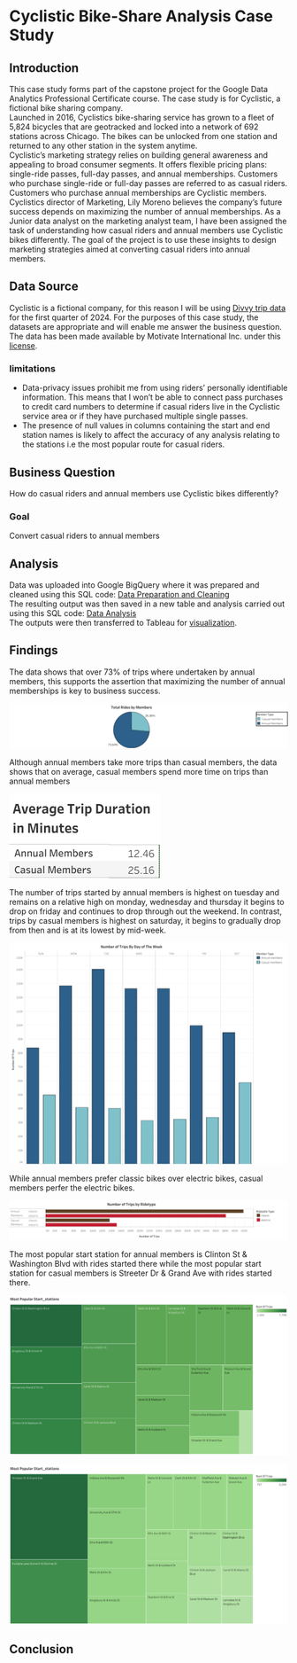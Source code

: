# Cyclistic Bike-Share Analysis Case Study
## Introduction
This case study forms part of the capstone project for the Google Data Analytics Professional Certificate course. The case study is for Cyclistic, a fictional bike sharing company.  
Launched in 2016, Cyclistics bike-sharing service has grown to a fleet of 5,824 bicycles that are geotracked and locked into a network of 692 stations across Chicago. The bikes can be unlocked from one station and returned to any other station in the system anytime.  
Cyclistic’s marketing strategy relies on building general awareness and appealing to broad consumer segments. It offers flexible pricing plans: single-ride passes, full-day passes, and annual memberships. Customers who purchase single-ride or full-day passes are referred to as casual riders. Customers who purchase annual memberships are Cyclistic members.  
Cyclistics director of Marketing, Lily Moreno believes the company’s future success depends on maximizing the number of annual memberships. As a Junior data analyst on the marketing analyst team, I have been assigned the task of understanding how casual riders and annual members use Cyclistic bikes differently. The goal of the project is to use these insights to design marketing strategies aimed at converting casual riders into annual members.
## Data Source
Cyclistic is a fictional company, for this reason I will be using [Divvy trip data](https://divvy-tripdata.s3.amazonaws.com/index.html) for the first quarter of 2024.  For the purposes of this case study, the datasets are appropriate and will enable me answer the business question. The data has been made available by Motivate International Inc. under this [license](https://divvybikes.com/data-license-agreement).
### limitations
* Data-privacy issues prohibit me from using riders’ personally identifiable information. This means that I won’t be able to connect pass purchases to credit card numbers to determine if casual riders live in the Cyclistic service area or if they have purchased multiple single passes.
* The presence of null values in columns containing the start and end station names is likely to affect the accuracy of any analysis relating to the stations i.e the most popular route for casual riders.
## Business Question
How do casual riders and annual members use Cyclistic bikes differently?
### Goal
Convert casual riders to annual members  
## Analysis 
Data was uploaded into Google BigQuery where it was prepared and cleaned using this SQL code: [Data Preparation and Cleaning](https://github.com/Dinmaharbs/Cyclistics_Casestudy/blob/main/Data_Preparation.sql)  
The resulting output was then saved in a new table and analysis carried out using this SQL code: [Data Analysis](https://github.com/Dinmaharbs/Cyclistics_Casestudy/blob/main/Data_Analysis.sql)  
The outputs were then transferred to Tableau for [visualization](https://public.tableau.com/views/Cyclistic-CaseStudy_17240607642300/Dashboard1?:language=en-US&:sid=&:display_count=n&:origin=viz_share_link).  
## Findings  
The data shows that over 73% of trips where undertaken by annual members, this supports the assertion that maximizing the number of annual memberships is key to business success.

[![Total rides by members](https://github.com/Dinmaharbs/Cyclistics_Casestudy/blob/main/Visualizations/Total%20Rides.png)](https://public.tableau.com/views/Cyclistic-CaseStudy_17240607642300/Sheet2?:language=en-US&:sid=&:redirect=auth&:display_count=n&:origin=viz_share_link)  

Although annual members take more trips than casual members, the data shows that on average, casual members spend more time on trips than annual members

[![Members average trip duration](https://github.com/Dinmaharbs/Cyclistics_Casestudy/blob/main/Visualizations/Average%20trip%20duration.png)](https://public.tableau.com/views/Cyclistic-CaseStudy_17240607642300/Sheet5_2?:language=en-US&:sid=&:redirect=auth&:display_count=n&:origin=viz_share_link)

The number of trips started by annual members is highest on tuesday and remains on a relative high on monday, wednesday and thursday it begins to drop on friday and continues to drop through out the weekend. In contrast, trips by casual members is highest on saturday, it begins to gradually drop from then and is at its lowest by mid-week.

[![Trips by day of the week](https://github.com/Dinmaharbs/Cyclistics_Casestudy/blob/main/Visualizations/Trips%20by%20Day%20of%20Week.png)](https://public.tableau.com/views/Cyclistic-CaseStudy_17240607642300/dayofweektrips?:language=en-US&:sid=&:redirect=auth&:display_count=n&:origin=viz_share_link)  

While annual members prefer classic bikes over electric bikes, casual members perfer the electric bikes.

[![Trips by ride type](https://github.com/Dinmaharbs/Cyclistics_Casestudy/blob/main/Visualizations/Members%20trips%20by%20ridetype.png)](https://public.tableau.com/views/Cyclistic-CaseStudy_17240607642300/Sheet5_1?:language=en-US&:sid=&:redirect=auth&:display_count=n&:origin=viz_share_link)  

The most popular start station for annual members is Clinton St & Washington Blvd with    rides started there while the most popular start station for casual members is Streeter Dr & Grand Ave with  rides started there.

[![Popular start stations for annual members](https://github.com/Dinmaharbs/Cyclistics_Casestudy/blob/main/Visualizations/Most%20Popular%20Start_stations%20(annual%20members).png)](https://public.tableau.com/shared/355XD79MM?:display_count=n&:origin=viz_share_link)

[![Popular start stations for casual members](https://github.com/Dinmaharbs/Cyclistics_Casestudy/blob/main/Visualizations/Most%20Popular%20Start_stations%20(casual%20members).png)](https://public.tableau.com/shared/RH9WYB77C?:display_count=n&:origin=viz_share_link)
## Conclusion  


